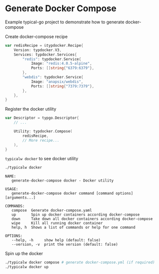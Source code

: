# Generate Docker Compose

Example typical-go project to demonstrate how to generate docker-compose

Create docker-compose recipe
```go
var redisRecipe = &typdocker.Recipe{
	Version: typdocker.V3,
	Services: typdocker.Services{
		"redis": typdocker.Service{
			Image: "redis:4.0.5-alpine",
			Ports: []string{"6379:6379"},
		},
		"webdis": typdocker.Service{
			Image: "anapsix/webdis",
			Ports: []string{"7379:7379"},
		},
	},
}
```

Register the docker utility
```go
var Descriptor = typgo.Descriptor{
	// ...

	Utility: typdocker.Compose(
		redisRecipe,
		// More recipe...
	),
}
```

`typicalw docker` to see docker utility
```bash
./typicalw docker
```
```
NAME:
   generate-docker-compose docker - Docker utility

USAGE:
   generate-docker-compose docker command [command options] [arguments...]

COMMANDS:
   compose  Generate docker-compose.yaml
   up       Spin up docker containers according docker-compose
   down     Take down all docker containers according docker-compose
   wipe     Kill all running docker container
   help, h  Shows a list of commands or help for one command

OPTIONS:
   --help, -h     show help (default: false)
   --version, -v  print the version (default: false)
```

Spin up the docker
```bash
./typicalw docker compose # generate docker-compose.yml (if required)
./typicalw docker up
```
